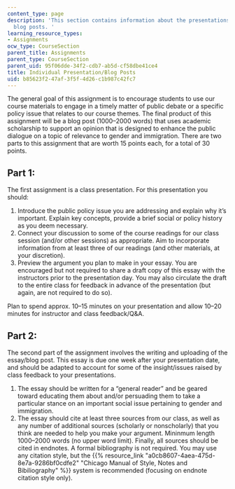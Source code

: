 ```yaml
---
content_type: page
description: 'This section contains information about the presentations and student
  blog posts. '
learning_resource_types:
- Assignments
ocw_type: CourseSection
parent_title: Assignments
parent_type: CourseSection
parent_uid: 95f06dde-34f2-cdb7-ab5d-cf58dbe41ce4
title: Individual Presentation/Blog Posts
uid: b85623f2-47af-3f5f-4d26-c1b987c42fc7
---
```


The general goal of this assignment is to encourage students to use our course materials to engage in a timely matter of public debate or a specific policy issue that relates to our course themes. The final product of this assignment will be a blog post (1000–2000 words) that uses academic scholarship to support an opinion that is designed to enhance the public dialogue on a topic of relevance to gender and immigration. There are two parts to this assignment that are worth 15 points each, for a total of 30 points.

Part 1:
-------

The first assignment is a class presentation. For this presentation you should:

1.  Introduce the public policy issue you are addressing and explain why it’s important. Explain key concepts, provide a brief social or policy history as you deem necessary.
2.  Connect your discussion to some of the course readings for our class session (and/or other sessions) as appropriate. Aim to incorporate information from at least three of our readings (and other materials, at your discretion).
3.  Preview the argument you plan to make in your essay. You are encouraged but not required to share a draft copy of this essay with the instructors prior to the presentation day. You may also circulate the draft to the entire class for feedback in advance of the presentation (but again, are not required to do so).

Plan to spend approx. 10–15 minutes on your presentation and allow 10–20 minutes for instructor and class feedback/Q&A.

Part 2:
-------

The second part of the assignment involves the writing and uploading of the essay/blog post. This essay is due one week after your presentation date, and should be adapted to account for some of the insight/issues raised by class feedback to your presentations.

1.  The essay should be written for a “general reader” and be geared toward educating them about and/or persuading them to take a particular stance on an important social issue pertaining to gender and immigration.
2.  The essay should cite at least three sources from our class, as well as any number of additional sources (scholarly or nonscholarly) that you think are needed to help you make your argument. Mininmum length 1000–2000 words (no upper word limit). Finally, all sources should be cited in endnotes. A formal bibliography is not required. You may use any citation style, but the {{% resource_link "a0cb8607-4aea-475d-8e7a-9286bf0cdfe2" "Chicago Manual of Style, Notes and Bibiliography" %}} system is recommended (focusing on endnote citation style only).